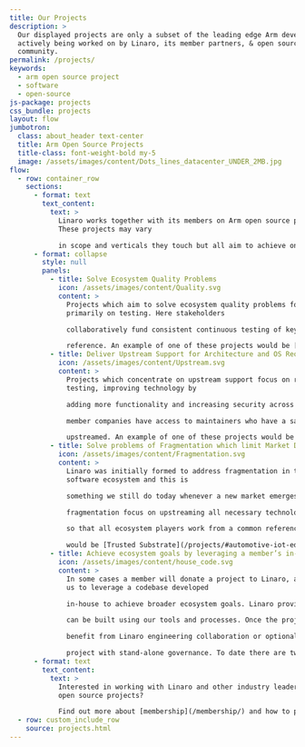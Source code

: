 ```yaml
---
title: Our Projects
description: >
  Our displayed projects are only a subset of the leading edge Arm developments
  actively being worked on by Linaro, its member partners, & open source
  community. 
permalink: /projects/
keywords:
  - arm open source project
  - software
  - open-source
js-package: projects
css_bundle: projects
layout: flow
jumbotron:
  class: about_header text-center
  title: Arm Open Source Projects
  title-class: font-weight-bold my-5
  image: /assets/images/content/Dots_lines_datacenter_UNDER_2MB.jpg
flow:
  - row: container_row
    sections:
      - format: text
        text_content:
          text: >
            Linaro works together with its members on Arm open source projects.
            These projects may vary

            in scope and verticals they touch but all aim to achieve one (or several) of the following goals:
      - format: collapse
        style: null
        panels:
          - title: Solve Ecosystem Quality Problems
            icon: /assets/images/content/Quality.svg
            content: >
              Projects which aim to solve ecosystem quality problems focus
              primarily on testing. Here stakeholders

              collaboratively fund consistent continuous testing of key configurations to make upstream the quality

              reference. An example of one of these projects would be [Linux Kernel Quality](/projects/#core-technologies_LKQ).
          - title: Deliver Upstream Support for Architecture and OS Requirements
            icon: /assets/images/content/Upstream.svg
            content: >
              Projects which concentrate on upstream support focus on regression
              testing, improving technology by

              adding more functionality and increasing security across the ecosystem. Through these projects,

              member companies have access to maintainers who have a say in what does or does not get

              upstreamed. An example of one of these projects would be [Upstream Maintainership](/projects/#core-technologies_UM).
          - title: Solve problems of Fragmentation which limit Market Deployment
            icon: /assets/images/content/Fragmentation.svg
            content: >
              Linaro was initially formed to address fragmentation in the Arm
              software ecosystem and this is

              something we still do today whenever a new market emerges. The projects which address

              fragmentation focus on upstreaming all necessary technologies across multiple open source projects

              so that all ecosystem players work from a common reference. An example of one of these projects

              would be [Trusted Substrate](/projects/#automotive-iot-edge-devices_TS) which aims to bring standardization to edge device firmware.
          - title: Achieve ecosystem goals by leveraging a member’s in-house codebase
            icon: /assets/images/content/house_code.svg
            content: >
              In some cases a member will donate a project to Linaro, allowing
              us to leverage a codebase developed

              in-house to achieve broader ecosystem goals. Linaro provides a neutral platform where collaboration

              can be built using our tools and processes. Once the project is up and running it can continue to

              benefit from Linaro engineering collaboration or optionally evolve into a Linaro Community Project, a

              project with stand-alone governance. To date there are two Linaro Community Projects - [OpenAMP](https://www.openampproject.org/) and [Trusted Firmware](https://www.trustedfirmware.org/).
      - format: text
        text_content:
          text: >
            Interested in working with Linaro and other industry leaders on Arm
            open source projects?

            Find out more about [membership](/membership/) and how to participate here.
  - row: custom_include_row
    source: projects.html
---
```

